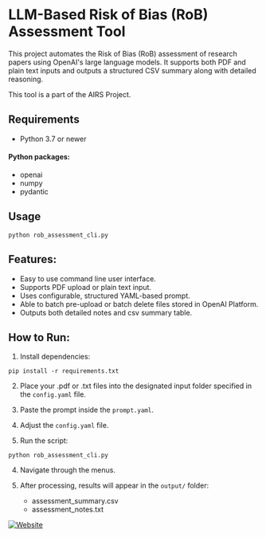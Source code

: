 # LLM-Based Risk of Bias (RoB) Assessment Tool

This project automates the Risk of Bias (RoB) assessment of research papers using OpenAI's large language models. It supports both PDF and plain text inputs and outputs a structured CSV summary along with detailed reasoning.

This tool is a part of the AIRS Project.

## Requirements
- Python 3.7 or newer
#### Python packages:
- openai
- numpy
- pydantic

## Usage
```
python rob_assessment_cli.py
```

## Features:
- Easy to use command line user interface.
- Supports PDF upload or plain text input.
- Uses configurable, structured YAML-based prompt.
- Able to batch pre-upload or batch delete files stored in OpenAI Platform.
- Outputs both detailed notes and csv summary table.

## How to Run:
1. Install dependencies:
```
pip install -r requirements.txt
```

2. Place your .pdf or .txt files into the designated input folder specified in the `config.yaml` file.

3. Paste the prompt inside the `prompt.yaml`.
4. Adjust the `config.yaml` file.
4. Run the script:
```
python rob_assessment_cli.py
```
4. Navigate through the menus.

5. After processing, results will appear in the `output/` folder:
   - assessment_summary.csv
   - assessment_notes.txt

[![Website](https://img.shields.io/badge/Website-Raihan_Arvi-red)](https://www.raihanarvi.com)